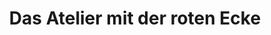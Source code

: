 ---
title: "Das Atelier mit der roten Ecke"
url: /nuernberg/das-atelier-mit-der-roten-ecke/
shop: Kunst
---